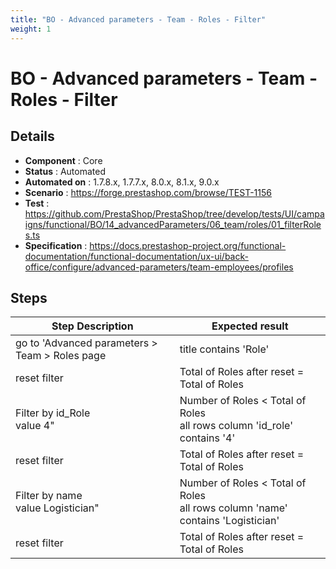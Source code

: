 ```yaml
---
title: "BO - Advanced parameters - Team - Roles - Filter"
weight: 1
---
```


# BO - Advanced parameters - Team - Roles - Filter
## Details
* **Component** : Core
* **Status** : Automated
* **Automated on** : 1.7.8.x, 1.7.7.x, 8.0.x, 8.1.x, 9.0.x
* **Scenario** : https://forge.prestashop.com/browse/TEST-1156
* **Test** : https://github.com/PrestaShop/PrestaShop/tree/develop/tests/UI/campaigns/functional/BO/14_advancedParameters/06_team/roles/01_filterRoles.ts
* **Specification** : https://docs.prestashop-project.org/functional-documentation/functional-documentation/ux-ui/back-office/configure/advanced-parameters/team-employees/profiles

## Steps
| Step Description | Expected result |
| ----- | ----- |
| go to 'Advanced parameters > Team > Roles page | title contains 'Role' |
| reset filter | Total of Roles after reset = Total of Roles |
| Filter by id_Role<br>value 4" | Number of Roles < Total of Roles<br>all rows column 'id_role' contains '4' |
| reset filter | Total of Roles after reset = Total of Roles |
| Filter by name<br>value Logistician" | Number of Roles < Total of Roles<br>all rows column 'name' contains 'Logistician' |
| reset filter | Total of Roles after reset = Total of Roles |
